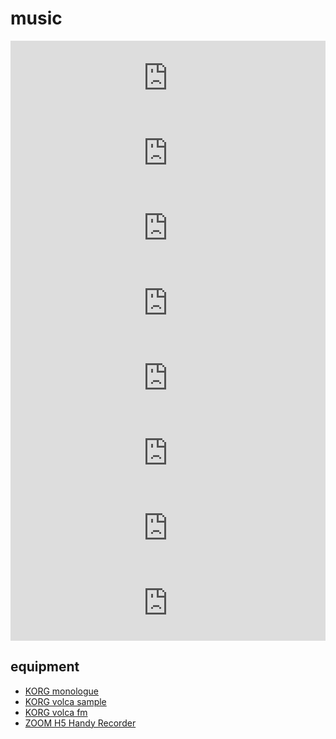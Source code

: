 # music

<iframe style="border: 0; width: 100%; height: 120px;" src="https://bandcamp.com/EmbeddedPlayer/album=3828157575/size=large/bgcol=ffffff/linkcol=0687f5/tracklist=false/artwork=small/transparent=true/" seamless><a href="https://huaqo.bandcamp.com/album/hass">HASS by huaqo and Florent Fauchere</a></iframe>

<br>

<iframe style="border: 0; width: 100%; height: 120px;" src="https://bandcamp.com/EmbeddedPlayer/track=2192722698/size=large/bgcol=ffffff/linkcol=0687f5/tracklist=false/artwork=small/transparent=true/" seamless><a href="https://huaqo.bandcamp.com/track/orbitalinclination">orbitalinclination by huaqo</a></iframe>

<br>

<iframe style="border: 0; width: 100%; height: 120px;" src="https://bandcamp.com/EmbeddedPlayer/track=3639256953/size=large/bgcol=ffffff/linkcol=0687f5/tracklist=false/artwork=small/transparent=true/" seamless><a href="https://huaqo.bandcamp.com/track/modis">modis by huaqo</a></iframe>

<br>

<iframe style="border: 0; width: 100%; height: 120px;" src="https://bandcamp.com/EmbeddedPlayer/track=2644713507/size=large/bgcol=ffffff/linkcol=0687f5/tracklist=false/artwork=small/transparent=true/" seamless><a href="https://huaqo.bandcamp.com/track/timeseriesbreak">timeseriesbreak by huaqo</a></iframe>

<br>

<iframe style="border: 0; width: 100%; height: 120px;" src="https://bandcamp.com/EmbeddedPlayer/track=1328382169/size=large/bgcol=ffffff/linkcol=0687f5/tracklist=false/artwork=small/transparent=true/" seamless><a href="https://huaqo.bandcamp.com/track/sentinel">sentinel by huaqo</a></iframe>

<br>

<iframe style="border: 0; width: 100%; height: 120px;" src="https://bandcamp.com/EmbeddedPlayer/track=4233857090/size=large/bgcol=ffffff/linkcol=0687f5/tracklist=false/artwork=small/transparent=true/" seamless><a href="https://huaqo.bandcamp.com/track/catena">catena by huaqo</a></iframe>

<br>

<iframe style="border: 0; width: 100%; height: 120px;" src="https://bandcamp.com/EmbeddedPlayer/album=4214201139/size=large/bgcol=ffffff/linkcol=0687f5/tracklist=false/artwork=small/transparent=true/" seamless><a href="https://huaqo.bandcamp.com/album/field-recordings-2020">Field Recordings 2020 by huaqo</a></iframe>

<br>

<iframe style="border: 0; width: 100%; height: 120px;" src="https://bandcamp.com/EmbeddedPlayer/album=3498204456/size=large/bgcol=ffffff/linkcol=0687f5/tracklist=false/artwork=small/transparent=true/" seamless><a href="https://huaqo.bandcamp.com/album/polarity">Polarity by huaqo</a></iframe>

<br>

## equipment

- [KORG monologue](https://www.korg.com/de/products/synthesizers/monologue/)
- [KORG volca sample](https://www.korg.com/de/products/dj/volca_sample2/)
- [KORG volca fm](https://www.korg.com/de/products/dj/volca_fm2/)
- [ZOOM H5 Handy Recorder](https://zoomcorp.com/de/de/handy-recorder/handheld-recorders/h5/)

